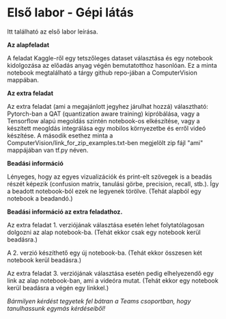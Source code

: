 # Első labor - Gépi látás

Itt található az első labor leírása.

**Az alapfeladat**

A feladat Kaggle-ről egy tetszőleges dataset választása és egy notebook kidolgozása az előadás anyag végén bemutatotthoz hasonlóan. Ez a minta notebook megtalálható a tárgy github repo-jában a ComputerVision mappában.

**Az extra feladat**

Az extra feladat (ami a megajánlott jegyhez járulhat hozzá) választható: Pytorch-ban a QAT (quantization aware training) kipróbálása, vagy a Tensorflow alapú megoldás szintén notebook-os elkészítése, vagy a készített meogldás integrálása egy mobilos környezetbe és erről videó készítése. A második esethez minta a ComputerVision/link_for_zip_examples.txt-ben megjelölt zip fájl "ami" mappájában van tf.py néven.

**Beadási információ**

Lényeges, hogy az egyes vizualizációk és print-elt szövegek is a beadás részét képezik (confusion matrix, tanulási görbe, precision, recall, stb.). Így a beadott notebook-ból ezek ne legyenek törölve. (Tehát alapból egy notebook a beadandó.)

**Beadási információ az extra feladathoz.**

Az extra feladat 1. verziójának választása esetén lehet folytatólagosan dolgozni az alap notebook-ba. (Tehát ekkor csak egy notebook kerül beadásra.)

A 2. verzió készíthető egy új notebook-ba. (Tehát ekkor összesen két notebook kerül beadásra.)

Az extra feladat 3. verziójának választása esetén pedig elhelyezendő egy link az alap notebook-ban, ami a videóra mutat. (Tehát ekkor egy notebook kerül beadásra a végén egy linkkel.)

_Bármilyen kérdést tegyetek fel bátran a Teams csoportban, hogy tanulhassunk egymás kérdéseiből!_

